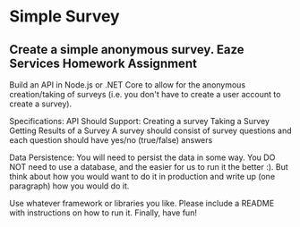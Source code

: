 # Simple Survey
Create a simple anonymous survey. 
Eaze Services Homework Assignment
----------------------------------------
Build an API in Node.js or .NET Core to allow for the anonymous creation/taking of surveys (i.e. you don't have to create a user account to create a survey).

Specifications:
API Should Support:
Creating a survey
Taking a Survey
Getting Results of a Survey
A survey should consist of survey questions and each question should have yes/no (true/false) answers

Data Persistence:
You will need to persist the data in some way. You DO NOT need to use a database, and the easier for us to run it the better :).  But think about how you would want to do it in production and write up (one paragraph) how you would do it. 

Use whatever framework or libraries you like. Please include a README with instructions on how to run it. Finally, have fun!
